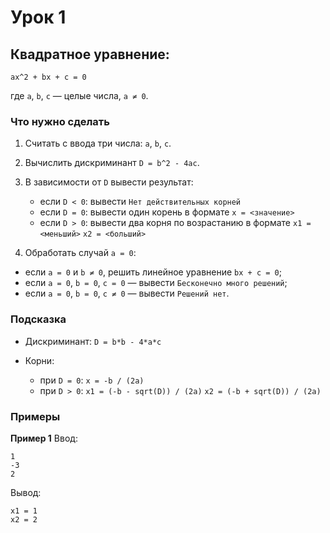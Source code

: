 # Урок 1

## Квадратное уравнение:

```
ax^2 + bx + c = 0
```

где `a`, `b`, `c` — целые числа, `a ≠ 0`.

### Что нужно сделать

1. Считать с ввода три числа: `a`, `b`, `c`.
2. Вычислить дискриминант `D = b^2 - 4ac`.
3. В зависимости от `D` вывести результат:

   * если `D < 0`:
     вывести `Нет действительных корней`
   * если `D = 0`:
     вывести один корень в формате
     `x = <значение>`
   * если `D > 0`:
     вывести два корня по возрастанию в формате
     `x1 = <меньший>`
     `x2 = <больший>`
4. Обработать случай `a = 0`:

  * если `a = 0` и `b ≠ 0`, решить линейное уравнение `bx + c = 0`;
  * если `a = 0`, `b = 0`, `c = 0` — вывести `Бесконечно много решений`;
  * если `a = 0`, `b = 0`, `c ≠ 0` — вывести `Решений нет`.

### Подсказка

* Дискриминант: `D = b*b - 4*a*c`
* Корни:

  * при `D = 0`: `x = -b / (2a)`
  * при `D > 0`:
    `x1 = (-b - sqrt(D)) / (2a)`
    `x2 = (-b + sqrt(D)) / (2a)`

### Примеры

**Пример 1**
Ввод:

```
1
-3
2
```

Вывод:

```
x1 = 1
x2 = 2
```

